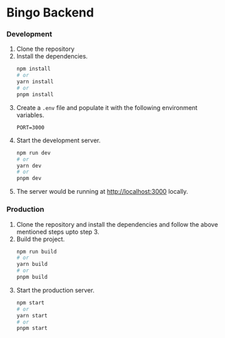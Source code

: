 # Bingo Backend


### Development
1. Clone the repository
2. Install the dependencies.
    ```bash
    npm install
   # or
    yarn install
    # or
    pnpm install
    ```
3. Create a `.env` file and populate it with the following environment variables.
    ```dotenv
    PORT=3000
    ```
4. Start the development server.
    ```bash
    npm run dev
    # or
    yarn dev
    # or
    pnpm dev
    ```
5. The server would be running at [http://localhost:3000](http://localhost:3000) locally.

### Production

1. Clone the repository and install the dependencies and follow the above mentioned steps upto step 3.
2. Build the project.
    ```bash
    npm run build
    # or
    yarn build
    # or
    pnpm build
    ```
3. Start the production server.
    ```bash
    npm start
    # or
    yarn start
    # or
    pnpm start
    ```